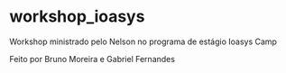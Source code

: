 # workshop_ioasys
Workshop ministrado pelo Nelson no programa de estágio Ioasys Camp


Feito por Bruno Moreira e Gabriel Fernandes
